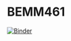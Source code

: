 # BEMM461

[![Binder](http://mybinder.org/badge.svg)](http://mybinder.org/v2/gh/lunettakim/BEMM461/main)
